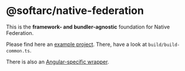 # @softarc/native-federation

This is the **framework- and bundler-agnostic** foundation for Native Federation.

Please find here an [example project](https://github.com/manfredsteyer/native-federation-core-example.git). There, have a look at ``build/build-common.ts``. 

There is also an [Angular-specific wrapper](https://www.npmjs.com/package/@angular-architects/native-federation).